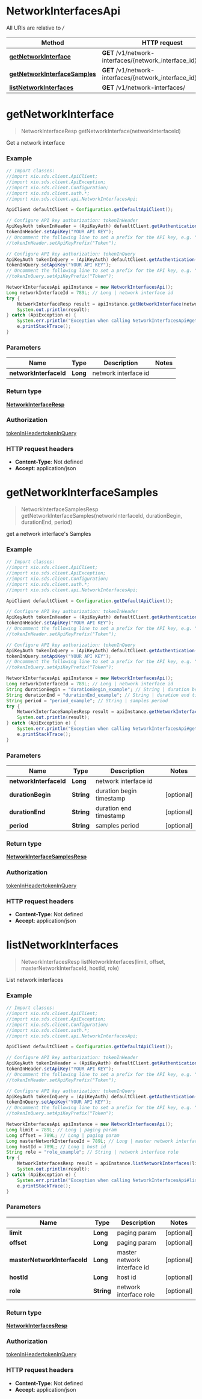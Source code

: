 # NetworkInterfacesApi

All URIs are relative to */*

Method | HTTP request | Description
------------- | ------------- | -------------
[**getNetworkInterface**](NetworkInterfacesApi.md#getNetworkInterface) | **GET** /v1/network-interfaces/{network_interface_id} | 
[**getNetworkInterfaceSamples**](NetworkInterfacesApi.md#getNetworkInterfaceSamples) | **GET** /v1/network-interfaces/{network_interface_id}/samples | 
[**listNetworkInterfaces**](NetworkInterfacesApi.md#listNetworkInterfaces) | **GET** /v1/network-interfaces/ | 

<a name="getNetworkInterface"></a>
# **getNetworkInterface**
> NetworkInterfaceResp getNetworkInterface(networkInterfaceId)



Get a network interface

### Example
```java
// Import classes:
//import xio.sds.client.ApiClient;
//import xio.sds.client.ApiException;
//import xio.sds.client.Configuration;
//import xio.sds.client.auth.*;
//import xio.sds.client.api.NetworkInterfacesApi;

ApiClient defaultClient = Configuration.getDefaultApiClient();

// Configure API key authorization: tokenInHeader
ApiKeyAuth tokenInHeader = (ApiKeyAuth) defaultClient.getAuthentication("tokenInHeader");
tokenInHeader.setApiKey("YOUR API KEY");
// Uncomment the following line to set a prefix for the API key, e.g. "Token" (defaults to null)
//tokenInHeader.setApiKeyPrefix("Token");

// Configure API key authorization: tokenInQuery
ApiKeyAuth tokenInQuery = (ApiKeyAuth) defaultClient.getAuthentication("tokenInQuery");
tokenInQuery.setApiKey("YOUR API KEY");
// Uncomment the following line to set a prefix for the API key, e.g. "Token" (defaults to null)
//tokenInQuery.setApiKeyPrefix("Token");

NetworkInterfacesApi apiInstance = new NetworkInterfacesApi();
Long networkInterfaceId = 789L; // Long | network interface id
try {
    NetworkInterfaceResp result = apiInstance.getNetworkInterface(networkInterfaceId);
    System.out.println(result);
} catch (ApiException e) {
    System.err.println("Exception when calling NetworkInterfacesApi#getNetworkInterface");
    e.printStackTrace();
}
```

### Parameters

Name | Type | Description  | Notes
------------- | ------------- | ------------- | -------------
 **networkInterfaceId** | **Long**| network interface id |

### Return type

[**NetworkInterfaceResp**](NetworkInterfaceResp.md)

### Authorization

[tokenInHeader](../README.md#tokenInHeader)[tokenInQuery](../README.md#tokenInQuery)

### HTTP request headers

 - **Content-Type**: Not defined
 - **Accept**: application/json

<a name="getNetworkInterfaceSamples"></a>
# **getNetworkInterfaceSamples**
> NetworkInterfaceSamplesResp getNetworkInterfaceSamples(networkInterfaceId, durationBegin, durationEnd, period)



get a network interface&#x27;s Samples

### Example
```java
// Import classes:
//import xio.sds.client.ApiClient;
//import xio.sds.client.ApiException;
//import xio.sds.client.Configuration;
//import xio.sds.client.auth.*;
//import xio.sds.client.api.NetworkInterfacesApi;

ApiClient defaultClient = Configuration.getDefaultApiClient();

// Configure API key authorization: tokenInHeader
ApiKeyAuth tokenInHeader = (ApiKeyAuth) defaultClient.getAuthentication("tokenInHeader");
tokenInHeader.setApiKey("YOUR API KEY");
// Uncomment the following line to set a prefix for the API key, e.g. "Token" (defaults to null)
//tokenInHeader.setApiKeyPrefix("Token");

// Configure API key authorization: tokenInQuery
ApiKeyAuth tokenInQuery = (ApiKeyAuth) defaultClient.getAuthentication("tokenInQuery");
tokenInQuery.setApiKey("YOUR API KEY");
// Uncomment the following line to set a prefix for the API key, e.g. "Token" (defaults to null)
//tokenInQuery.setApiKeyPrefix("Token");

NetworkInterfacesApi apiInstance = new NetworkInterfacesApi();
Long networkInterfaceId = 789L; // Long | network interface id
String durationBegin = "durationBegin_example"; // String | duration begin timestamp
String durationEnd = "durationEnd_example"; // String | duration end timestamp
String period = "period_example"; // String | samples period
try {
    NetworkInterfaceSamplesResp result = apiInstance.getNetworkInterfaceSamples(networkInterfaceId, durationBegin, durationEnd, period);
    System.out.println(result);
} catch (ApiException e) {
    System.err.println("Exception when calling NetworkInterfacesApi#getNetworkInterfaceSamples");
    e.printStackTrace();
}
```

### Parameters

Name | Type | Description  | Notes
------------- | ------------- | ------------- | -------------
 **networkInterfaceId** | **Long**| network interface id |
 **durationBegin** | **String**| duration begin timestamp | [optional]
 **durationEnd** | **String**| duration end timestamp | [optional]
 **period** | **String**| samples period | [optional]

### Return type

[**NetworkInterfaceSamplesResp**](NetworkInterfaceSamplesResp.md)

### Authorization

[tokenInHeader](../README.md#tokenInHeader)[tokenInQuery](../README.md#tokenInQuery)

### HTTP request headers

 - **Content-Type**: Not defined
 - **Accept**: application/json

<a name="listNetworkInterfaces"></a>
# **listNetworkInterfaces**
> NetworkInterfacesResp listNetworkInterfaces(limit, offset, masterNetworkInterfaceId, hostId, role)



List network interfaces

### Example
```java
// Import classes:
//import xio.sds.client.ApiClient;
//import xio.sds.client.ApiException;
//import xio.sds.client.Configuration;
//import xio.sds.client.auth.*;
//import xio.sds.client.api.NetworkInterfacesApi;

ApiClient defaultClient = Configuration.getDefaultApiClient();

// Configure API key authorization: tokenInHeader
ApiKeyAuth tokenInHeader = (ApiKeyAuth) defaultClient.getAuthentication("tokenInHeader");
tokenInHeader.setApiKey("YOUR API KEY");
// Uncomment the following line to set a prefix for the API key, e.g. "Token" (defaults to null)
//tokenInHeader.setApiKeyPrefix("Token");

// Configure API key authorization: tokenInQuery
ApiKeyAuth tokenInQuery = (ApiKeyAuth) defaultClient.getAuthentication("tokenInQuery");
tokenInQuery.setApiKey("YOUR API KEY");
// Uncomment the following line to set a prefix for the API key, e.g. "Token" (defaults to null)
//tokenInQuery.setApiKeyPrefix("Token");

NetworkInterfacesApi apiInstance = new NetworkInterfacesApi();
Long limit = 789L; // Long | paging param
Long offset = 789L; // Long | paging param
Long masterNetworkInterfaceId = 789L; // Long | master network interface id
Long hostId = 789L; // Long | host id
String role = "role_example"; // String | network interface role
try {
    NetworkInterfacesResp result = apiInstance.listNetworkInterfaces(limit, offset, masterNetworkInterfaceId, hostId, role);
    System.out.println(result);
} catch (ApiException e) {
    System.err.println("Exception when calling NetworkInterfacesApi#listNetworkInterfaces");
    e.printStackTrace();
}
```

### Parameters

Name | Type | Description  | Notes
------------- | ------------- | ------------- | -------------
 **limit** | **Long**| paging param | [optional]
 **offset** | **Long**| paging param | [optional]
 **masterNetworkInterfaceId** | **Long**| master network interface id | [optional]
 **hostId** | **Long**| host id | [optional]
 **role** | **String**| network interface role | [optional]

### Return type

[**NetworkInterfacesResp**](NetworkInterfacesResp.md)

### Authorization

[tokenInHeader](../README.md#tokenInHeader)[tokenInQuery](../README.md#tokenInQuery)

### HTTP request headers

 - **Content-Type**: Not defined
 - **Accept**: application/json

